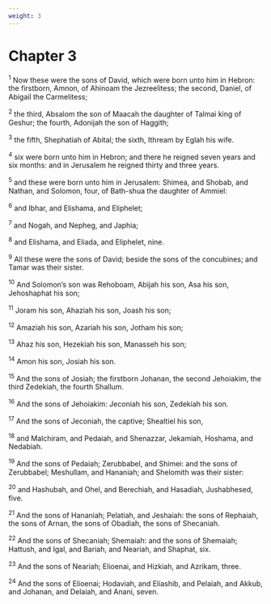 ```yaml
---
weight: 3
---
```


# Chapter 3

<sup>1</sup> Now these were the sons of David, which were born unto him in Hebron: the firstborn, Amnon, of Ahinoam the Jezreelitess; the second, Daniel, of Abigail the Carmelitess; 

<sup>2</sup> the third, Absalom the son of Maacah the daughter of Talmai king of Geshur; the fourth, Adonijah the son of Haggith; 

<sup>3</sup> the fifth, Shephatiah of Abital; the sixth, Ithream by Eglah his wife. 

<sup>4</sup> six were born unto him in Hebron; and there he reigned seven years and six months: and in Jerusalem he reigned thirty and three years. 

<sup>5</sup> and these were born unto him in Jerusalem: Shimea, and Shobab, and Nathan, and Solomon, four, of Bath-shua the daughter of Ammiel: 

<sup>6</sup> and Ibhar, and Elishama, and Eliphelet; 

<sup>7</sup> and Nogah, and Nepheg, and Japhia; 

<sup>8</sup> and Elishama, and Eliada, and Eliphelet, nine. 

<sup>9</sup> All these were the sons of David; beside the sons of the concubines; and Tamar was their sister. 

<sup>10</sup> And Solomon’s son was Rehoboam, Abijah his son, Asa his son, Jehoshaphat his son; 

<sup>11</sup> Joram his son, Ahaziah his son, Joash his son; 

<sup>12</sup> Amaziah his son, Azariah his son, Jotham his son; 

<sup>13</sup> Ahaz his son, Hezekiah his son, Manasseh his son; 

<sup>14</sup> Amon his son, Josiah his son. 

<sup>15</sup> And the sons of Josiah; the firstborn Johanan, the second Jehoiakim, the third Zedekiah, the fourth Shallum. 

<sup>16</sup> And the sons of Jehoiakim: Jeconiah his son, Zedekiah his son. 

<sup>17</sup> And the sons of Jeconiah, the captive; Shealtiel his son, 

<sup>18</sup> and Malchiram, and Pedaiah, and Shenazzar, Jekamiah, Hoshama, and Nedabiah. 

<sup>19</sup> And the sons of Pedaiah; Zerubbabel, and Shimei: and the sons of Zerubbabel; Meshullam, and Hananiah; and Shelomith was their sister: 

<sup>20</sup> and Hashubah, and Ohel, and Berechiah, and Hasadiah, Jushabhesed, five. 

<sup>21</sup> And the sons of Hananiah; Pelatiah, and Jeshaiah: the sons of Rephaiah, the sons of Arnan, the sons of Obadiah, the sons of Shecaniah. 

<sup>22</sup> And the sons of Shecaniah; Shemaiah: and the sons of Shemaiah; Hattush, and Igal, and Bariah, and Neariah, and Shaphat, six. 

<sup>23</sup> And the sons of Neariah; Elioenai, and Hizkiah, and Azrikam, three. 

<sup>24</sup> And the sons of Elioenai; Hodaviah, and Eliashib, and Pelaiah, and Akkub, and Johanan, and Delaiah, and Anani, seven. 



